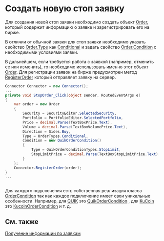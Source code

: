 # Создать новую стоп заявку

Для создания новой стоп заявки необходимо создать объект [Order](xref:StockSharp.BusinessEntities.Order), который содержит информацию о заявке и зарегистрировать его на бирже.

В отличии от обычной заявки для стоп заявки необходимо указать свойство [Order.Type](xref:StockSharp.BusinessEntities.Order.Type) как [Conditional](xref:StockSharp.Messages.OrderTypes.Conditional) и задать свойство [Order.Condition](xref:StockSharp.BusinessEntities.Order.Condition) с необходимыми условиями заявки.

В дальнейшем, если требуется работа с заявкой (например, отменить ее или изменить), то необходимо использовать именно этот объект [Order](xref:StockSharp.BusinessEntities.Order). Для регистрации заявок на бирже предусмотрен метод [RegisterOrder](xref:StockSharp.Algo.Connector.RegisterOrder) который отправляет заявку на сервер.

```cs
Connector Connector = new Connector();		
...   
private void StopOrder_Click(object sender, RoutedEventArgs e)
{
	var order = new Order
	{
		Security = SecurityEditor.SelectedSecurity,
		Portfolio = PortfolioEditor.SelectedPortfolio,
		Price = decimal.Parse(TextBoxPrice.Text),
		Volume = decimal.Parse(TextBoxVolumePrice.Text),
		Direction = Sides.Buy,
        Type = OrderTypes.Conditional,
        Condition = new QuikOrderCondition()
        {
            Type = QuikOrderConditionTypes.StopLimit,
            StopLimitPrice = decimal.Parse(TextBoxStopLimitPrice.Text),
        }
	};
	Connector.RegisterOrder(order);
}
...
							
```

Для каждого подключения есть собственная реализация класса [OrderCondition](xref:StockSharp.Messages.OrderCondition) так как каждое подключение имеет свои уникальные особенности. Например, для [QUIK](Quik.md) это [QuikOrderCondition](xref:StockSharp.Quik.QuikOrderCondition) , для [KuCoin](Kucoin.md) это [KucoinOrderCondition](xref:StockSharp.Kucoin.KucoinOrderCondition) и т. д. 

## См. также

[Получение информации по заявкам](OrdersEvents.md)
